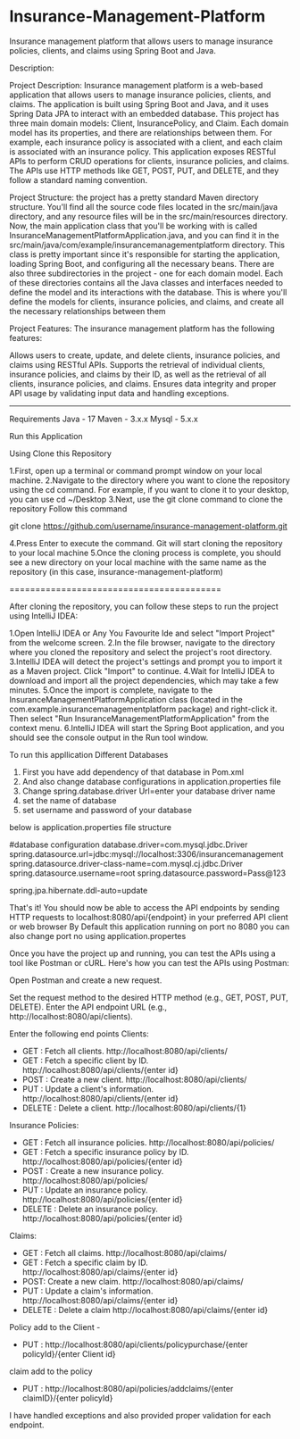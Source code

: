 # Insurance-Management-Platform
Insurance management platform that allows users to manage insurance policies, clients, and claims using Spring Boot and Java.

Description:

Project Description:
Insurance management platform is a web-based application that allows users to manage insurance policies, clients, and claims. The application is built using Spring Boot and Java, and it uses Spring Data JPA to interact with an embedded database.
This project has three main domain models: Client, InsurancePolicy, and Claim. Each domain model has its properties, and there are relationships between them. For example, each insurance policy is associated with a client, and each claim is associated with an insurance policy.
This application exposes RESTful APIs to perform CRUD operations for clients, insurance policies, and claims. The APIs use HTTP methods like GET, POST, PUT, and DELETE, and they follow a standard naming convention.

Project Structure:
the project has a pretty standard Maven directory structure. You'll find all the source code files located in the src/main/java directory, and any resource files will be in the src/main/resources directory.
Now, the main application class that you'll be working with is called InsuranceManagementPlatformApplication.java, and you can find it in the src/main/java/com/example/insurancemanagementplatform directory. This class is pretty important since it's responsible for starting the application, loading Spring Boot, and configuring all the necessary beans.
There are also three subdirectories in the project - one for each domain model. Each of these directories contains all the Java classes and interfaces needed to define the model and its interactions with the database. This is where you'll define the models for clients, insurance policies, and claims, and create all the necessary relationships between them

Project Features:
The insurance management platform has the following features:

Allows users to create, update, and delete clients, insurance policies, and claims using RESTful APIs.
Supports the retrieval of individual clients, insurance policies, and claims by their ID, as well as the retrieval of all clients, insurance policies, and claims.
Ensures data integrity and proper API usage by validating input data and handling exceptions.

--------------------------------

Requirements
  Java - 17
  Maven - 3.x.x
  Mysql - 5.x.x
  
Run this Application

Using Clone this Repository

1.First, open up a terminal or command prompt window on your local machine.
2.Navigate to the directory where you want to clone the repository using the cd command. For example, if you want to clone it to your desktop, you can use cd ~/Desktop
3.Next, use the git clone command to clone the repository 
Follow this command 

git clone https://github.com/username/insurance-management-platform.git

4.Press Enter to execute the command. Git will start cloning the repository to your local machine
5.Once the cloning process is complete, you should see a new directory on your local machine with the same name as the repository (in this case, insurance-management-platform)

=========================================

After cloning the repository, you can follow these steps to run the project using IntelliJ IDEA:

1.Open IntelliJ IDEA or Any You Favourite Ide and select "Import Project" from the welcome screen.
2.In the file browser, navigate to the directory where you cloned the repository and select the project's root directory.
3.IntelliJ IDEA will detect the project's settings and prompt you to import it as a Maven project. Click "Import" to continue.
4.Wait for IntelliJ IDEA to download and import all the project dependencies, which may take a few minutes.
5.Once the import is complete, navigate to the InsuranceManagementPlatformApplication class (located in the com.example.insurancemanagementplatform package) and right-click it. Then select "Run InsuranceManagementPlatformApplication" from the context menu.
6.IntelliJ IDEA will start the Spring Boot application, and you should see the console output in the Run tool window.

To run this appllication Different Databases 
  1. First you have add dependency of that database in Pom.xml
  2. And also change database configurations in application.properties file
  3. Change spring.database.driver Url=enter your database driver name
  4. set the name of database
  5. set username and password of your database

  below is application.properties file structure

  #database configuration
  database.driver=com.mysql.jdbc.Driver
  spring.datasource.url=jdbc:mysql://localhost:3306/insurancemanagement
  spring.datasource.driver-class-name=com.mysql.cj.jdbc.Driver
  spring.datasource.username=root
  spring.datasource.password=Pass@123  

  spring.jpa.hibernate.ddl-auto=update

 That's it! You should now be able to access the API endpoints by sending HTTP requests to localhost:8080/api/{endpoint} in your preferred API client or web browser
 By Default this application running on port no 8080 you can also change port no using application.propertes 
 
Once you have the project up and running, you can test the APIs using a tool like Postman or cURL. Here's how you can test the APIs using Postman:

Open Postman and create a new request.

Set the request method to the desired HTTP method (e.g., GET, POST, PUT, DELETE).
Enter the API endpoint URL (e.g., http://localhost:8080/api/clients).

Enter the following end points
Clients:

- GET : Fetch all clients. http://localhost:8080/api/clients/
- GET : Fetch a specific client by ID. http://localhost:8080/api/clients/{enter id}
- POST : Create a new client. http://localhost:8080/api/clients/
- PUT : Update a client's information. http://localhost:8080/api/clients/{enter id}
- DELETE : Delete a client. http://localhost:8080/api/clients/{1}

Insurance Policies:

- GET : Fetch all insurance policies. http://localhost:8080/api/policies/ 
- GET : Fetch a specific insurance policy by ID. http://localhost:8080/api/policies/{enter id}
- POST : Create a new insurance policy. http://localhost:8080/api/policies/
- PUT : Update an insurance policy. http://localhost:8080/api/policies/{enter id}
- DELETE : Delete an insurance policy. http://localhost:8080/api/policies/{enter id} 

Claims:

- GET : Fetch all claims. http://localhost:8080/api/claims/
- GET : Fetch a specific claim by ID. http://localhost:8080/api/claims/{enter id}
- POST: Create a new claim. http://localhost:8080/api/claims/
- PUT : Update a claim's information. http://localhost:8080/api/claims/{enter id}
- DELETE : Delete a claim http://localhost:8080/api/claims/{enter id}
 
Policy add to the Client -
- PUT : http://localhost:8080/api/clients/policypurchase/{enter policyId}/{enter Client id}

claim add to the policy 
- PUT : http://localhost:8080/api/policies/addclaims/{enter claimID}/{enter policyId}

I have handled exceptions and also provided proper validation for each endpoint.







  




